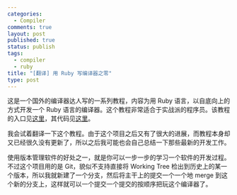 ```yaml
---
categories:
  - Compiler
comments: true
layout: post
published: true
status: publish
tags:
  - compiler
  - ruby
title: "[翻译] 用 Ruby 写编译器之零"
type: post
---
```


这是一个国外的编译器达人写的一系列教程，内容为用 Ruby 语言，以自底向上的方式开发一个 Ruby 语言的编译器。这个教程非常适合于实战派的程序员。该教程的入口见[这里](http://www.hokstad.com/compiler)，其代码见[这里](https://github.com/vidarh/writing-a-compiler-in-ruby)。

我会试着翻译一下这个教程。由于这个项目之后又有了很大的进展，而教程本身却又已经很久没有更新了，所以之后我可能也会自己总结一下那些最新的开发工作。

使用版本管理软件的好处之一，就是你可以一步一步的学习一个软件的开发过程。不过这个项目用的是 Git，貌似不支持直接将 Working Tree 检出到历史上的某一个版本，所以我就新建了一个分支，然后将主干上的提交一个一个地 merge 到这个新的分支上，这样就可以一个提交一个提交的按顺序把玩这个编译器了。
